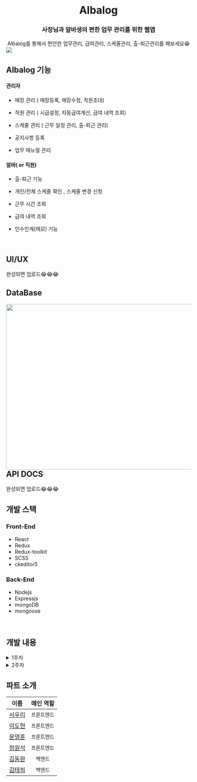 # <div align="center">Albalog</div>

### <div align="center">사장님과 알바생의 편한 업무 관리를 위한 웹앱</div>


<div align="center">Albalog를 통해서 편안한 업무관리, 급여관리, 스케줄관리, 출-퇴근관리를 해보세요😁 
</div>  


<img src="https://user-images.githubusercontent.com/64634992/122313912-13b79b80-cf52-11eb-900a-a1d50bb073f9.png" />  




## Albalog 기능


#### 관리자


- 매장 관리 ( 매장등록, 매장수정, 직원초대)


- 직원 관리 ( 시급설정, 자동급여계산, 급여 내역 조회)


- 스케줄 관리 ( 근무 일정 관리, 출-퇴근 관리)


- 공지사항 등록


- 업무 매뉴얼 관리


#### 알바( or 직원)


- 출-퇴근 기능


- 개인/전체 스케줄 확인 , 스케줄 변경 신청


- 근무 시간 조회


- 급여 내역 조회


- 인수인계(메모) 기능


<br/>  

## UI/UX
완성되면 업로드😂😂😂
<br />


## DataBase

<div>
<img src="https://user-images.githubusercontent.com/44861205/122632213-57ee9b80-d10c-11eb-9bad-b6125c2ca389.jpeg" align="left" height="450" width="1100" />    
</div>
<div><br/></div><div></div><div></div><div></div><div></div>


## API DOCS
완성되면 업로드😂😂😂
<br />

## 개발 스택


### Front-End

- React
- Redux
- Redux-toolkit
- SCSS
- ckeditor5

### Back-End

- Nodejs
- Expressjs
- mongoDB
- mongoose

<br/>  

## 개발 내용

<details>
<summary>1주차</summary> 

  ### Implements

  - 관리자 회원가입
  - 매장 등록, 수정, 입장 (kakao 주소검색 api 이용)
  - 로그인 유지, 로그아웃 (access Token + LocalStorage)
  - 관리자 로그인
  - 직원 초대 기능 (이메일 전송 )
  - 공지 등록, 수정, 삭제, 리스트 (ckEditor5를 이용하여 글쓰기 구현)
  - 스케줄러 구현
  - 각 페이지 접근 권한 설정 ( 관리자만 입장가능, 직원만 입장가능, 미 로그인시 접속 불가능)

  ### Issue

- 회원가입 유효성 체크
  
- 매장 삭제 부분은 넣을려다가 , 삭제를 했을 경우 해당 데이터가 다 날라가기 때문에 , 매장 status를 만들어서 운영중, 폐업 과 같은 상태로 관리하려 함
    
- 로그인 부분 보안을 위해 기존 accessToken의 유효기간을 줄이고 refreshToken 도입 예정

- 공지사항 게시물 리스트 순서를 역순으로 해야함
- 공지사항 이미지 업로드 구현 예정
  
### Styles

- 웹 메인 컬러 : rgb(18, 113, 175)로 테마 설정
- 매장 삭제 부분은 넣을려다가 , 삭제를 했을 경우 해당 데이터가 다 날라가기 떄문에 , 매장 status를 만들어서 운영중, 폐업 과 같은 상태로 관리하려 함
  
</details>

<details>
<summary>2주차</summary> 


  ### Implements

  - 직원 로그인, 회원가입
  - 직원 계정정보 수정
  - 관리자 계정정보 수정
  - 관리자가 직원 시급정보 수정
  - 업무메뉴얼 CRUD
  - 직원 대시보드
  - 직원 출퇴근
  - 매장 직원 리스트 나열
  
  ### Fix
  - 공지사항 최신순 나열
  - 각 페이지 접근권한 설정
  - 스케줄 Date 전송 방식
  
  ### Issue

  - *회원가입 유효성 체크*
  - *공지사항 이미지*
  - embedded document 쿼리 방식
  - 
  
  ### Styles

  - 매장 UI 수정
  - 로그인 페이지 UI 수정
  - favicon 제작

</details>


## 파트 소개
| 이름  |  메인 역할  |
|:----:|:-------:|
| [서우리](https://github.com/Alexis1226) | `프론트엔드` |
| [이도현](https://github.com/ksmfou98) | `프론트엔드` |
| [윤영훈](https://github.com/yoonyounghoon) | `프론트엔드` |
| [정원석](https://github.com/Dseok12) | `프론트엔드` |
| [김동완](https://github.com/dongwandonkim)  | `백엔드` |
| [김태희](https://github.com/godtaehee)  | `백엔드` |  

